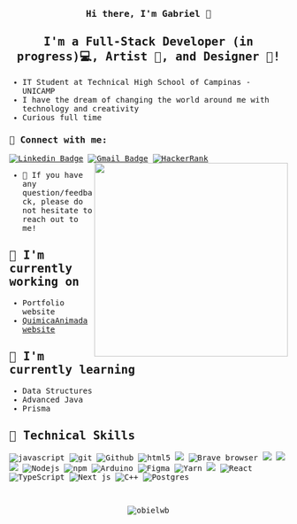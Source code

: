 <samp>

<h3 align="center">
Hi there, I'm Gabriel</a> 👋
</h3>

<h2 align="center">
  I'm a Full-Stack Developer (in progress)💻, Artist 📸, and Designer 🎨!
</h2> 

<!-- I love the entire process of developing creative websites. I love the challenge of finding caches and spending time to meet new people. Learning how people hide things and where people are likely to look. -->

- IT Student at Technical High School of Campinas - UNICAMP
- I have the dream of changing the world around me with technology and creativity
- Curious full time

### 🤝 Connect with me:

[![Linkedin Badge](https://img.shields.io/badge/-Linkedin-blue?style=&logo=Linkedin&logoColor=white&link=https://www.linkedin.com/in/gabriel-bartmanovicz/)](https://www.linkedin.com/in/gabriel-bartmanovicz/) 
[![Gmail Badge ](https://img.shields.io/badge/Gmail-red?style=flat-square&logo=gmail&logoColor=white&link=mailto:obielwb@gmail.com)](mailto:obielwb@gmail.com)
[![HackerRank](https://img.shields.io/badge/-Hackerrank-2EC866?style=flat-square&logo=HackerRank&logoColor=white)](https://www.hackerrank.com/obielwb?hr_r=1/)
<img align="right" src="https://user-images.githubusercontent.com/61317250/118313399-0fb6da80-b4c9-11eb-96f1-55458a5af3f1.png" style="width:350px; height:350px; border: 50px; max-width:100%;">
</br>
- 💬 If you have any question/feedback, please do not hesitate to reach out to me!

## 🔭 I'm currently working on

- Portfolio website
- [QuimicaAnimada website](quimicanimada.com.br)

## 🌱 I'm currently learning

- Data Structures 
- Advanced Java
- Prisma

## 💼 Technical Skills
<p>
  <img alt="javascript" src="https://img.shields.io/badge/-JavaScript-eed718?style=flat-square&logo=javascript&logoColor=ffffff">
  <img alt="git" src="https://img.shields.io/badge/-Git-F05032?style=flat-square&logo=git&logoColor=white" />
  <img alt="Github" src="http://img.shields.io/badge/-Github-000000?style=flat-square&logo=github&logoColor=FFFFFF">
  <img alt="html5" src="https://img.shields.io/badge/-HTML5-E34F26?style=flat-square&logo=html5&logoColor=white" />
  <img src = "https://img.shields.io/badge/-CSS3-1572B6?style=flat-square&logo=css3&logoColor=white">
  <img alt="Brave browser" src="https://img.shields.io/badge/-Brave_Browser-FB542B?style=flat-square&logo=brave&logoColor=white" />
  <img src="http://img.shields.io/badge/-VS%20Code-007ACC?style=flat-square&logo=visual%20studio%20code&logoColor=white">
  <img src="https://img.shields.io/badge/Microsoft_SQL_Server-CC2927?style=flat-square&logo=microsoft-sql-server&logoColor=white">
  <img src="https://img.shields.io/badge/SASS-hotpink.svg?style=flat-square&logo=SASS&logoColor=white">
  <img alt="Nodejs" src="https://img.shields.io/badge/-Nodejs-43853d?style=flat-square&logo=Node.js&logoColor=white" />
  <img alt="npm" src="https://img.shields.io/badge/-NPM-CB3837?style=flat-square&logo=npm&logoColor=white" />
  <img alt="Arduino" src="https://img.shields.io/badge/-Arduino-00979D?style=flat-square&logo=Arduino&logoColor=white">
  <img alt="Figma" src="https://img.shields.io/badge/figma-%23F24E1E.svg?style=flat-square&logo=figma&logoColor=white">
  <img alt="Yarn" src="https://img.shields.io/badge/yarn-%232C8EBB.svg?style=flat-square&logo=yarn&logoColor=white">
   <img src="http://img.shields.io/badge/-Java-F89820?style=flat-square&logo=java&logoColor=white">
  <img alt="React" src="https://img.shields.io/badge/-React-45b8d8?style=flat-square&logo=react&logoColor=white" />
  <img alt="TypeScript" src="https://img.shields.io/badge/-TypeScript-007ACC?style=flat-square&logo=typescript&logoColor=white" />
  <img alt="Next js" src="https://img.shields.io/badge/Next-black?style=flat-square&logo=next.js&logoColor=white">
  <img alt="C++" src="https://img.shields.io/badge/c++-%2300599C.svg?style=flat-square&logo=c%2B%2B&logoColor=white">
  <img alt="Postgres" src="https://img.shields.io/badge/postgres-%23316192.svg?style=flat-square&logo=postgresql&logoColor=white">
</p>
<!-- ### Here is a little more about me: 


 -->
--- 

### Tech & Tools


### What i am learning now 

<p> 
 
</p>

---
<!--<p align="center"><img alt="Languages" src="https://github-readme-stats.vercel.app/api/top-langs/?username=obielwb" /></p>-->
<br/>
  <p align="center">
    <img src="https://github-readme-stats.vercel.app/api/top-langs?username=obielwb&show_icons=true&layout=compact&locale=en&theme=github_dark" alt="obielwb" />  
  </p>

</samp>
